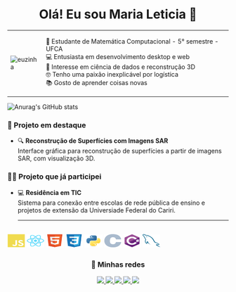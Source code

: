 <h1 align="center">Olá! Eu sou Maria Leticia 👋</h1>

<!-- ![euzinha](./pictures/leticia_optimized_1000.png) -->
<table>
  <tr>
    <td>
      <img src="./Sprint01/Pictures/leticia_optimized_1000.png" alt="euzinha" width="200"/>
    </td>
    <td>
      <p>
        🌱 Estudante de Matemática Computacional - 5° semestre - UFCA <br/>
        💻 Entusiasta em desenvolvimento desktop e web <br/>
        🔬 Interesse em ciência de dados e reconstrução 3D <br/>
        🤓 Tenho uma paixão inexplicável por logística <br/>
        📚 Gosto de aprender coisas novas <br/>
      </p>
    </td>
  </tr>
</table>

![Anurag's GitHub stats](https://github-readme-stats.vercel.app/api?username=L3tikbet&show_icons=true&theme=omni&hide=contribs)
### 📌 Projeto em destaque

- 🔍 **Reconstrução de Superfícies com Imagens SAR**  
  Interface gráfica para reconstrução de superfícies a partir de imagens SAR, com visualização 3D.  

### 👩‍💻 Projeto que já participei

- 💻 **Residência em TIC**  
  Sistema para conexão entre escolas de rede pública de ensino e projetos de extensão da Universiade Federal do Cariri.
  
  ---
<div style="display: inline_block"><br>
  <img align="center" alt="Leticia-Js" height="30" width="40" src="https://raw.githubusercontent.com/devicons/devicon/master/icons/javascript/javascript-plain.svg">
  <img align="center" alt="Leticia-React" height="30" width="40" src="https://raw.githubusercontent.com/devicons/devicon/master/icons/react/react-original.svg">
  <img align="center" alt="Leticia-HTML" height="30" width="40" src="https://raw.githubusercontent.com/devicons/devicon/master/icons/html5/html5-original.svg">
  <img align="center" alt="Leticia-CSS" height="30" width="40" src="https://raw.githubusercontent.com/devicons/devicon/master/icons/css3/css3-original.svg">
  <img align="center" alt="Leticia-Python" height="30" width="40" src="https://raw.githubusercontent.com/devicons/devicon/master/icons/python/python-original.svg">
  <img align="center" alt="Leticia-C" height="30" width="40" src="https://raw.githubusercontent.com/devicons/devicon/master/icons/c/c-original.svg">
  <img align="center" alt="Leticia-CSharp" height="30" width="40" src="https://raw.githubusercontent.com/devicons/devicon/master/icons/csharp/csharp-original.svg">
  <img align="center" alt="Leticia-SQL" height="30" width="40" src="https://raw.githubusercontent.com/devicons/devicon/master/icons/mysql/mysql-original.svg">

</div>

##

<h3 align="center">🔗 Minhas redes</h3>

<p align="center">
  <a href="https://www.linkedin.com/in/leticia-oliveira-118709187/" target="_blank">
    <img src="https://img.shields.io/badge/-LinkedIn-0A66C2?style=for-the-badge&logo=linkedin&logoColor=white"/>
  </a>
  <a href="mailto:l3tikbet@email.com">
    <img src="https://img.shields.io/badge/-Email-EA4335?style=for-the-badge&logo=gmail&logoColor=white"/>
  </a>
  <a href="https://github.com/L3tikbet" target="_blank">
    <img src="https://img.shields.io/badge/-GitHub-181717?style=for-the-badge&logo=github&logoColor=white"/>
  </a>
  <a href="https://www.instagram.com/l3tikbet/" target="_blank">
    <img src="https://img.shields.io/badge/-Instagram-E4405F?style=for-the-badge&logo=instagram&logoColor=white"/>
  </a>
  <a href="https://www.twitch.tv/l3tikbet" target="_blank">
    <img src="https://img.shields.io/badge/-Twitch-9146FF?style=for-the-badge&logo=twitch&logoColor=white"/>
  </a>
</p>

